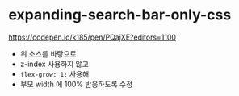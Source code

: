 # expanding-search-bar-only-css

https://codepen.io/k185/pen/PQajXE?editors=1100

- 위 소스를 바탕으로
- z-index 사용하지 않고
- `flex-grow: 1;` 사용해
- 부모 width 에 100% 반응하도록 수정
